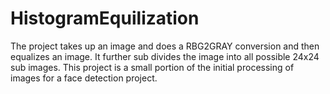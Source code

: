 # HistogramEquilization
The project takes up an image and does a RBG2GRAY conversion and then equalizes an image. It further sub divides the image into all possible 24x24 sub images. This project is a small portion of the initial processing of images for a face detection project.
